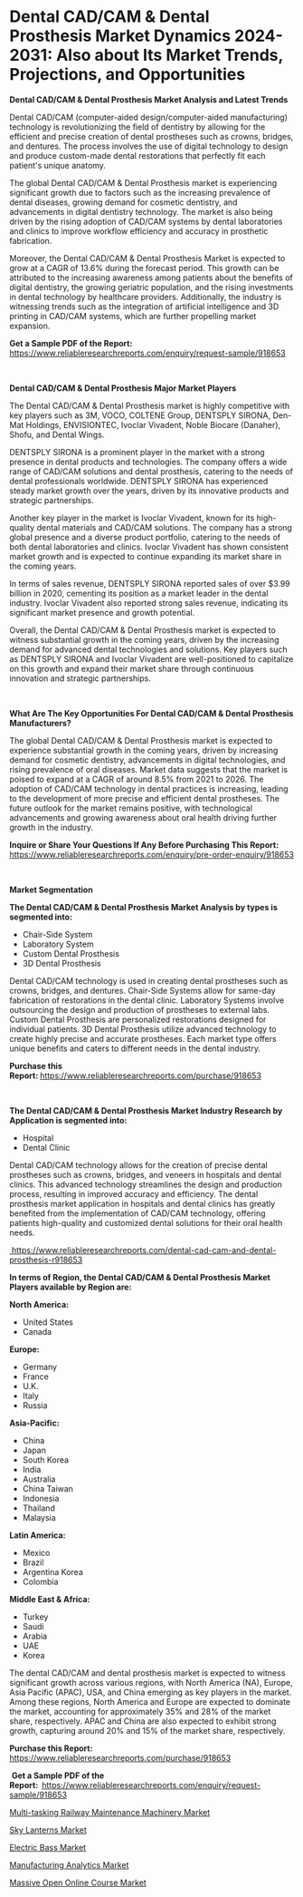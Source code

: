 <p><h1>Dental CAD/CAM & Dental Prosthesis Market Dynamics 2024-2031: Also about Its Market Trends, Projections, and Opportunities</h1></p><p><strong>Dental CAD/CAM & Dental Prosthesis Market Analysis and Latest Trends</strong></p>
<p><p>Dental CAD/CAM (computer-aided design/computer-aided manufacturing) technology is revolutionizing the field of dentistry by allowing for the efficient and precise creation of dental prostheses such as crowns, bridges, and dentures. The process involves the use of digital technology to design and produce custom-made dental restorations that perfectly fit each patient's unique anatomy.</p><p>The global Dental CAD/CAM & Dental Prosthesis market is experiencing significant growth due to factors such as the increasing prevalence of dental diseases, growing demand for cosmetic dentistry, and advancements in digital dentistry technology. The market is also being driven by the rising adoption of CAD/CAM systems by dental laboratories and clinics to improve workflow efficiency and accuracy in prosthetic fabrication.</p><p>Moreover, the Dental CAD/CAM & Dental Prosthesis Market is expected to grow at a CAGR of 13.6% during the forecast period. This growth can be attributed to the increasing awareness among patients about the benefits of digital dentistry, the growing geriatric population, and the rising investments in dental technology by healthcare providers. Additionally, the industry is witnessing trends such as the integration of artificial intelligence and 3D printing in CAD/CAM systems, which are further propelling market expansion.</p></p>
<p><strong>Get a Sample PDF of the Report:&nbsp;</strong> <a href="https://www.reliableresearchreports.com/enquiry/request-sample/918653">https://www.reliableresearchreports.com/enquiry/request-sample/918653</a></p>
<p>&nbsp;</p>
<p><strong>Dental CAD/CAM & Dental Prosthesis Major Market Players</strong></p>
<p><p>The Dental CAD/CAM & Dental Prosthesis market is highly competitive with key players such as 3M, VOCO, COLTENE Group, DENTSPLY SIRONA, Den-Mat Holdings, ENVISIONTEC, Ivoclar Vivadent, Noble Biocare (Danaher), Shofu, and Dental Wings. </p><p>DENTSPLY SIRONA is a prominent player in the market with a strong presence in dental products and technologies. The company offers a wide range of CAD/CAM solutions and dental prosthesis, catering to the needs of dental professionals worldwide. DENTSPLY SIRONA has experienced steady market growth over the years, driven by its innovative products and strategic partnerships.</p><p>Another key player in the market is Ivoclar Vivadent, known for its high-quality dental materials and CAD/CAM solutions. The company has a strong global presence and a diverse product portfolio, catering to the needs of both dental laboratories and clinics. Ivoclar Vivadent has shown consistent market growth and is expected to continue expanding its market share in the coming years.</p><p>In terms of sales revenue, DENTSPLY SIRONA reported sales of over $3.99 billion in 2020, cementing its position as a market leader in the dental industry. Ivoclar Vivadent also reported strong sales revenue, indicating its significant market presence and growth potential.</p><p>Overall, the Dental CAD/CAM & Dental Prosthesis market is expected to witness substantial growth in the coming years, driven by the increasing demand for advanced dental technologies and solutions. Key players such as DENTSPLY SIRONA and Ivoclar Vivadent are well-positioned to capitalize on this growth and expand their market share through continuous innovation and strategic partnerships.</p></p>
<p>&nbsp;</p>
<p><strong>What Are The Key Opportunities For Dental CAD/CAM & Dental Prosthesis Manufacturers?</strong></p>
<p><p>The global Dental CAD/CAM & Dental Prosthesis market is expected to experience substantial growth in the coming years, driven by increasing demand for cosmetic dentistry, advancements in digital technologies, and rising prevalence of oral diseases. Market data suggests that the market is poised to expand at a CAGR of around 8.5% from 2021 to 2026. The adoption of CAD/CAM technology in dental practices is increasing, leading to the development of more precise and efficient dental prostheses. The future outlook for the market remains positive, with technological advancements and growing awareness about oral health driving further growth in the industry.</p></p>
<p><strong>Inquire or Share Your Questions If Any Before Purchasing This Report:</strong> <a href="https://www.reliableresearchreports.com/enquiry/pre-order-enquiry/918653">https://www.reliableresearchreports.com/enquiry/pre-order-enquiry/918653</a></p>
<p>&nbsp;</p>
<p><strong>Market Segmentation</strong></p>
<p><strong>The Dental CAD/CAM & Dental Prosthesis Market Analysis by types is segmented into:</strong></p>
<p><ul><li>Chair-Side System</li><li>Laboratory System</li><li>Custom Dental Prosthesis</li><li>3D Dental Prosthesis</li></ul></p>
<p><p>Dental CAD/CAM technology is used in creating dental prostheses such as crowns, bridges, and dentures. Chair-Side Systems allow for same-day fabrication of restorations in the dental clinic. Laboratory Systems involve outsourcing the design and production of prostheses to external labs. Custom Dental Prosthesis are personalized restorations designed for individual patients. 3D Dental Prosthesis utilize advanced technology to create highly precise and accurate prostheses. Each market type offers unique benefits and caters to different needs in the dental industry.</p></p>
<p><strong>Purchase this Report:&nbsp;</strong><a href="https://www.reliableresearchreports.com/purchase/918653">https://www.reliableresearchreports.com/purchase/918653</a></p>
<p>&nbsp;</p>
<p><strong>The Dental CAD/CAM & Dental Prosthesis Market Industry Research by Application is segmented into:</strong></p>
<p><ul><li>Hospital</li><li>Dental Clinic</li></ul></p>
<p><p>Dental CAD/CAM technology allows for the creation of precise dental prostheses such as crowns, bridges, and veneers in hospitals and dental clinics. This advanced technology streamlines the design and production process, resulting in improved accuracy and efficiency. The dental prosthesis market application in hospitals and dental clinics has greatly benefited from the implementation of CAD/CAM technology, offering patients high-quality and customized dental solutions for their oral health needs.</p></p>
<p><a href="https://www.reliableresearchreports.com/dental-cad-cam-and-dental-prosthesis-r918653">&nbsp;https://www.reliableresearchreports.com/dental-cad-cam-and-dental-prosthesis-r918653</a></p>
<p><strong>In terms of Region, the Dental CAD/CAM & Dental Prosthesis Market Players available by Region are:</strong></p>
<p>
    <p> <strong> North America: </strong>
        <ul>
            <li>United States</li>
            <li>Canada</li>
        </ul>
        </p> 
    <p> <strong> Europe: </strong>
        <ul>
            <li>Germany</li>
            <li>France</li>
            <li>U.K.</li>
            <li>Italy</li>
            <li>Russia</li>
        </ul>
        </p> 
    <p> <strong> Asia-Pacific: </strong>
        <ul>
            <li>China</li>
            <li>Japan</li>
            <li>South Korea</li>
            <li>India</li>
            <li>Australia</li>
            <li>China Taiwan</li>
            <li>Indonesia</li>
            <li>Thailand</li>
            <li>Malaysia</li>
        </ul>
        </p> 
    <p> <strong> Latin America: </strong>
        <ul>
            <li>Mexico</li>
            <li>Brazil</li>
            <li>Argentina Korea</li>
            <li>Colombia</li>
        </ul>
        </p> 
    <p> <strong> Middle East & Africa: </strong>
        <ul>
            <li>Turkey</li>
            <li>Saudi</li>
            <li>Arabia</li>
            <li>UAE</li>
            <li>Korea</li>
        </ul>
    </p>
    </p>
<p><p>The dental CAD/CAM and dental prosthesis market is expected to witness significant growth across various regions, with North America (NA), Europe, Asia Pacific (APAC), USA, and China emerging as key players in the market. Among these regions, North America and Europe are expected to dominate the market, accounting for approximately 35% and 28% of the market share, respectively. APAC and China are also expected to exhibit strong growth, capturing around 20% and 15% of the market share, respectively.</p></p>
<p><strong>Purchase this Report: </strong><a href="https://www.reliableresearchreports.com/purchase/918653">https://www.reliableresearchreports.com/purchase/918653</a></p>
<p>&nbsp;<strong>Get a Sample PDF of the Report:&nbsp;&nbsp;</strong><a href="https://www.reliableresearchreports.com/enquiry/request-sample/918653">https://www.reliableresearchreports.com/enquiry/request-sample/918653</a></p>
<p><strong></strong></p>
<p><p><a href="https://www.linkedin.com/pulse/multi-tasking-railway-maintenance-machinery-market-forecasts-o13se?trackingId=vBiXVJYiD9zeYCuDqi6%2FUg%3D%3D">Multi-tasking Railway Maintenance Machinery Market</a></p><p><a href="https://medium.com/@samantha.welch56767/sky-lanterns-market-trends-a-detailed-study-of-its-market-segmentation-and-analyzing-the-a9ba9d27280e">Sky Lanterns Market</a></p><p><a href="https://medium.com/@liam.mcgrath5645/future-trends-in-global-electric-bass-market-market-insights-and-analysis-from-2024-to-2031-in-193-8e0d00d3e897">Electric Bass Market</a></p><p><a href="https://github.com/ksleyeze/Market-Research-Report-List-1/blob/main/manufacturing-analytics-market.md">Manufacturing Analytics Market</a></p><p><a href="https://github.com/eliasMan59/Market-Research-Report-List-1/blob/main/massive-open-online-course-market.md">Massive Open Online Course Market</a></p></p>